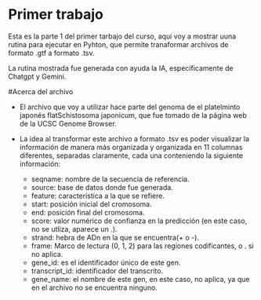 # Primer trabajo
Esta es la parte 1 del primer tarbajo del curso, aquí voy a mostrar uuna rutina para ejecutar en Pyhton, que permite tranaformar archivos de formato .gtf a formato .tsv.

La rutina mostrada fue generada con ayuda la IA, específicamente de Chatgpt y Gemini.

#Acerca del archivo

- El archivo que voy a utilizar hace parte del genoma de el platelminto japonés flatSchistosoma japonicum, que fue tomado de la página web de la UCSC Genome Browser.
- La idea al transformar este archivo a formato .tsv es poder visualizar la información de manera más organizada y organizada en 11 columnas diferentes, separadas claramente, cada una conteniendo la siguiente información:

  - seqname: nombre de la secuencia de referencia.
  - source: base de datos donde fue generada.
  - feature: característica a la que se refiere.
  - start: posición inicial del cromosoma.
  - end: posición final del cromosoma.
  - score: valor numérico de confianza en la predicción (en este caso, no se utliza, aparece un .).
  - strand: hebra de ADn en la que se encuentra(+ o -).
  - frame: Marco de lectura (0, 1, 2) para las regiones codificantes, o . si no aplica.
  - gene_id: es el identificador único de este gen.
  - transcript_id: identificador del transcrito.
  - gene_name: el nombre de este gen, en este caso, no aplica, ya que en el archivo no se encuentra ninguno.

  

  



